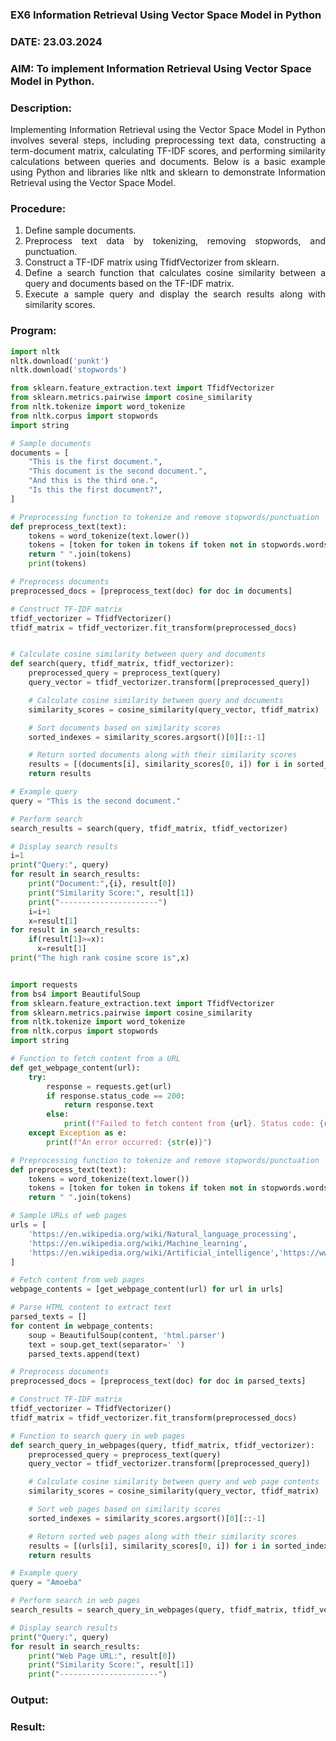 ### EX6 Information Retrieval Using Vector Space Model in Python
### DATE: 23.03.2024
### AIM: To implement Information Retrieval Using Vector Space Model in Python.
### Description: 
<div align = "justify">
Implementing Information Retrieval using the Vector Space Model in Python involves several steps, including preprocessing text data, constructing a term-document matrix, 
calculating TF-IDF scores, and performing similarity calculations between queries and documents. Below is a basic example using Python and libraries like nltk and 
sklearn to demonstrate Information Retrieval using the Vector Space Model.

### Procedure:
1. Define sample documents.
2. Preprocess text data by tokenizing, removing stopwords, and punctuation.
3. Construct a TF-IDF matrix using TfidfVectorizer from sklearn.
4. Define a search function that calculates cosine similarity between a query and documents based on the TF-IDF matrix.
5. Execute a sample query and display the search results along with similarity scores.

### Program:

```Python
import nltk
nltk.download('punkt')
nltk.download('stopwords')

from sklearn.feature_extraction.text import TfidfVectorizer
from sklearn.metrics.pairwise import cosine_similarity
from nltk.tokenize import word_tokenize
from nltk.corpus import stopwords
import string

# Sample documents
documents = [
    "This is the first document.",
    "This document is the second document.",
    "And this is the third one.",
    "Is this the first document?",
]

# Preprocessing function to tokenize and remove stopwords/punctuation
def preprocess_text(text):
    tokens = word_tokenize(text.lower())
    tokens = [token for token in tokens if token not in stopwords.words("english") and token not in string.punctuation]
    return " ".join(tokens)
    print(tokens)

# Preprocess documents
preprocessed_docs = [preprocess_text(doc) for doc in documents]

# Construct TF-IDF matrix
tfidf_vectorizer = TfidfVectorizer()
tfidf_matrix = tfidf_vectorizer.fit_transform(preprocessed_docs)


# Calculate cosine similarity between query and documents
def search(query, tfidf_matrix, tfidf_vectorizer):
    preprocessed_query = preprocess_text(query)
    query_vector = tfidf_vectorizer.transform([preprocessed_query])

    # Calculate cosine similarity between query and documents
    similarity_scores = cosine_similarity(query_vector, tfidf_matrix)

    # Sort documents based on similarity scores
    sorted_indexes = similarity_scores.argsort()[0][::-1]

    # Return sorted documents along with their similarity scores
    results = [(documents[i], similarity_scores[0, i]) for i in sorted_indexes]
    return results

# Example query
query = "This is the second document."

# Perform search
search_results = search(query, tfidf_matrix, tfidf_vectorizer)

# Display search results
i=1
print("Query:", query)
for result in search_results:
    print("Document:",{i}, result[0])
    print("Similarity Score:", result[1])
    print("----------------------")
    i=i+1
    x=result[1]
for result in search_results:
    if(result[1]>=x):
      x=result[1]
print("The high rank cosine score is",x)


import requests
from bs4 import BeautifulSoup
from sklearn.feature_extraction.text import TfidfVectorizer
from sklearn.metrics.pairwise import cosine_similarity
from nltk.tokenize import word_tokenize
from nltk.corpus import stopwords
import string

# Function to fetch content from a URL
def get_webpage_content(url):
    try:
        response = requests.get(url)
        if response.status_code == 200:
            return response.text
        else:
            print(f"Failed to fetch content from {url}. Status code: {response.status_code}")
    except Exception as e:
        print(f"An error occurred: {str(e)}")

# Preprocessing function to tokenize and remove stopwords/punctuation
def preprocess_text(text):
    tokens = word_tokenize(text.lower())
    tokens = [token for token in tokens if token not in stopwords.words("english") and token not in string.punctuation]
    return " ".join(tokens)

# Sample URLs of web pages
urls = [
    'https://en.wikipedia.org/wiki/Natural_language_processing',
    'https://en.wikipedia.org/wiki/Machine_learning',
    'https://en.wikipedia.org/wiki/Artificial_intelligence','https://www.ibm.com/topics/natural-language-processing','https://en.wikipedia.org/wiki/Amoeba'
]

# Fetch content from web pages
webpage_contents = [get_webpage_content(url) for url in urls]

# Parse HTML content to extract text
parsed_texts = []
for content in webpage_contents:
    soup = BeautifulSoup(content, 'html.parser')
    text = soup.get_text(separator=' ')
    parsed_texts.append(text)

# Preprocess documents
preprocessed_docs = [preprocess_text(doc) for doc in parsed_texts]

# Construct TF-IDF matrix
tfidf_vectorizer = TfidfVectorizer()
tfidf_matrix = tfidf_vectorizer.fit_transform(preprocessed_docs)

# Function to search query in web pages
def search_query_in_webpages(query, tfidf_matrix, tfidf_vectorizer):
    preprocessed_query = preprocess_text(query)
    query_vector = tfidf_vectorizer.transform([preprocessed_query])

    # Calculate cosine similarity between query and web page contents
    similarity_scores = cosine_similarity(query_vector, tfidf_matrix)

    # Sort web pages based on similarity scores
    sorted_indexes = similarity_scores.argsort()[0][::-1]

    # Return sorted web pages along with their similarity scores
    results = [(urls[i], similarity_scores[0, i]) for i in sorted_indexes]
    return results

# Example query
query = "Amoeba"

# Perform search in web pages
search_results = search_query_in_webpages(query, tfidf_matrix, tfidf_vectorizer)

# Display search results
print("Query:", query)
for result in search_results:
    print("Web Page URL:", result[0])
    print("Similarity Score:", result[1])
    print("----------------------")

```
### Output:


### Result:

